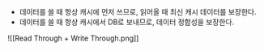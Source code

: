 - 데이터를 쓸 때 항상 캐시에 먼저 쓰므로, 읽어올 때 최신 캐시 데이터를 보장한다.
- 데이터를 쓸 때 항상 캐시에서 DB로 보내므로, 데이터 정합성을 보장한다.

![[Read Through + Write Through.png]]